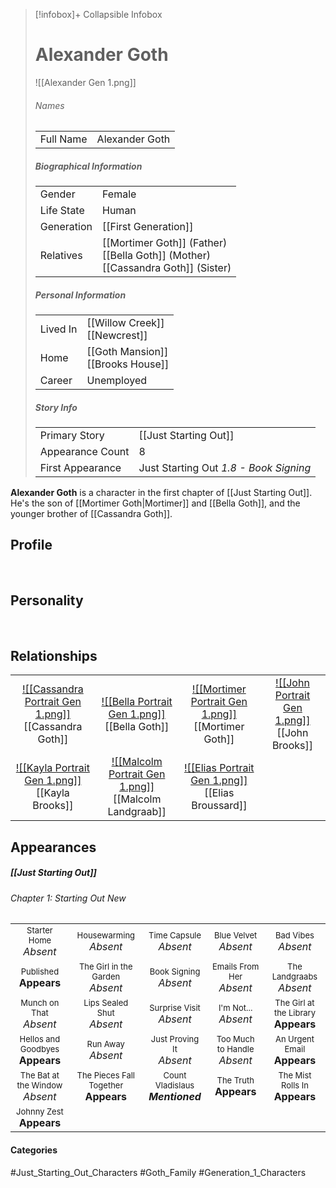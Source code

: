 > [!infobox]+ Collapsible Infobox
> # Alexander Goth
> ![[Alexander Gen 1.png]] 
> ###### Names 
> |  |  | 
> | ---- | ---- | 
> | Full Name | Alexander Goth | 
>
> ##### Biographical Information
> |  |  | 
> | ---- | ---- | 
> | Gender | Female | 
> | Life State | Human |
> | Generation | [[First Generation]] |
> | Relatives | [[Mortimer Goth]] (Father)<br>[[Bella Goth]] (Mother)<br>[[Cassandra Goth]] (Sister)
> 
> ##### Personal Information
> |  |  | 
> | ---- | ---- | 
> | Lived In |[[Willow Creek]]<br>[[Newcrest]]| 
> | Home |[[Goth Mansion]]<br>[[Brooks House]]| 
> | Career | Unemployed | 
> 
> ##### Story Info
> |  |  | 
> | ---- | ---- | 
> | Primary Story | [[Just Starting Out]] | 
> | Appearance Count | 8 | 
> | First Appearance | Just Starting Out *1.8 - Book Signing*

**Alexander Goth** is a character in the first chapter of [[Just Starting Out]]. He's the son of [[Mortimer Goth|Mortimer]] and [[Bella Goth]], and the younger brother of [[Cassandra Goth]].

## Profile

<br style="clear:both; margin: 0; padding: 0" />

## Personality

<br style="clear:both; margin: 0; padding: 0" />

## Relationships
| | | | |
| ------------------------------------------------------------- | -------------------------------------------- | ------------------------------------------ | --------------------------------------------- |
|<center>[![[Cassandra Portrait Gen 1.png]]](<Cassandra Goth>)<br>[[Cassandra Goth]]|<center>[![[Bella Portrait Gen 1.png]]](<Bella Goth>)<br>[[Bella Goth]]|<center>[![[Mortimer Portrait Gen 1.png]]](<Mortimer Goth>)<br>[[Mortimer Goth]]|<center>[![[John Portrait Gen 1.png]]](<John Brooks>)<br>[[John Brooks]] |
|<center>[![[Kayla Portrait Gen 1.png]]](<Kayla Brooks>)<br>[[Kayla Brooks]]|<center>[![[Malcolm Portrait Gen 1.png]]](<Malcolm Landgraab>)<br>[[Malcolm Landgraab]]|<center>[![[Elias Portrait Gen 1.png]]](<Elias Broussard>)<br>[[Elias Broussard]]|

## Appearances
##### [[Just Starting Out]]
###### Chapter 1: Starting Out New
|                                                                      |                                                                           |                                                                       |                                                                  |                                                                          |
| -------------------------------------------------------------------- | ------------------------------------------------------------------------- | --------------------------------------------------------------------- | ---------------------------------------------------------------- | ------------------------------------------------------------------------ |
| <center><font size=2>Starter Home<br><font size=3>*Absent*           | <center><font size=2>Housewarming<br><font size=3>*Absent*                | <center><font size=2>Time Capsule<br><font size=3>*Absent*            | <center><font size=2>Blue Velvet<br><font size=3>*Absent*        | <center><font size=2>Bad Vibes<br><font size=3>*Absent*                  |
| <center><font size=2>Published<br><font size=3>**Appears**           | <center><font size=2>The Girl in the Garden<br><font size=3>*Absent*      | <center><font size=2>Book Signing<br><font size=3>*Absent*            | <center><font size=2>Emails From Her<br><font size=3>*Absent*    | <center><font size=2>The Landgraabs<br><font size=3>*Absent*             |
| <center><font size=2>Munch on That<br><font size=3>*Absent*          | <center><font size=2>Lips Sealed Shut<br><font size=3>*Absent*            | <center><font size=2>Surprise Visit<br><font size=3>*Absent*          | <center><font size=2>I'm Not...<br><font size=3>*Absent*         | <center><font size=2>The Girl at the Library<br><font size=3>**Appears** |
| <center><font size=2>Hellos and Goodbyes<br><font size=3>**Appears** | <center><font size=2>Run Away<br><font size=3>*Absent*                    | <center><font size=2>Just Proving It<br><font size=3>*Absent*         | <center><font size=2>Too Much to Handle<br><font size=3>*Absent* | <center><font size=2>An Urgent Email<br><font size=3>**Appears**         |
| <center><font size=2>The Bat at the Window<br><font size=3>*Absent*  | <center><font size=2>The Pieces Fall Together<br><font size=3>**Appears** | <center><font size=2>Count Vladislaus<br><font size=3>***Mentioned*** | <center><font size=2>The Truth<br><font size=3>**Appears**       | <center><font size=2>The Mist Rolls In<br><font size=3>**Appears**       |
| <center><font size=2>Johnny Zest<br><font size=3>**Appears**         |                                                                           |                                                                       |                                                                  |                                                                          |

#### Categories
#Just_Starting_Out_Characters #Goth_Family #Generation_1_Characters